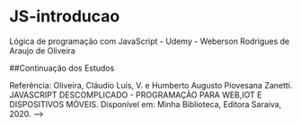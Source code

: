 # JS-introducao
Lógica de programação com JavaScript - Udemy - Weberson Rodrigues de Araujo de Oliveira


##Continuação dos Estudos 

 Referência: 
  Oliveira, Cláudio Luís, V. e Humberto Augusto Piovesana Zanetti.
   JAVASCRIPT DESCOMPLICADO - PROGRAMAÇÃO PARA WEB,IOT E DISPOSITIVOS MÓVEIS. 
   Disponível em: Minha Biblioteca, Editora Saraiva, 2020. -->
 
